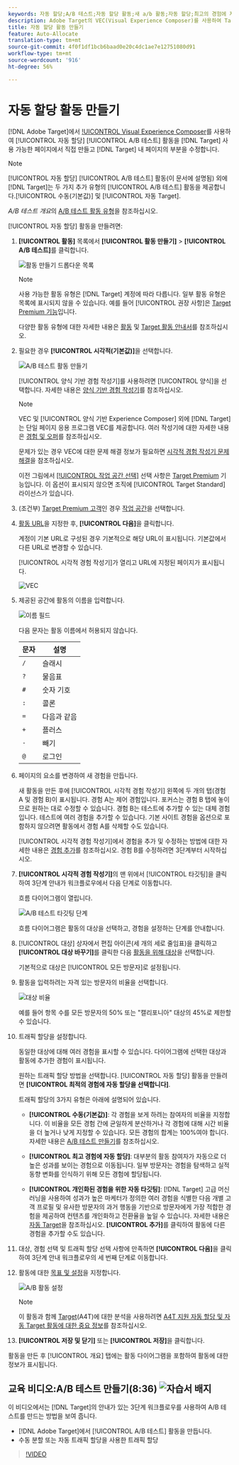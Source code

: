 ```yaml
---
keywords: 자동 할당;A/B 테스트;자동 할당 활동;새 a/b 활동;자동 할당;최고의 경험에 자동 할당;할당;자동 할당;자동 할당;자동 할당
description: Adobe Target의 VEC(Visual Experience Composer)를 사용하여 Target이 활성화된 페이지에서 직접 A/B 테스트 자동 할당 활동을 만들고 Target 내의 페이지 부분을 수정할 수 있습니다.
title: 자동 할당 활동 만들기
feature: Auto-Allocate
translation-type: tm+mt
source-git-commit: 4f0f1df1bcb6baad0e20c4dc1ae7e12751080d91
workflow-type: tm+mt
source-wordcount: '916'
ht-degree: 56%

---
```



# 자동 할당 활동 만들기

[!DNL Adobe Target]에서 [!UICONTROL Visual Experience Composer](VEC)를 사용하여 [!UICONTROL 자동 할당] [!UICONTROL A/B 테스트] 활동을 [!DNL Target] 사용 가능한 페이지에서 직접 만들고 [!DNL Target] 내 페이지의 부분을 수정합니다.

>[!NOTE]
>
>[!UICONTROL 자동 할당] [!UICONTROL A/B 테스트] 활동(이 문서에 설명됨) 외에 [!DNL Target]는 두 가지 추가 유형의 [!UICONTROL A/B 테스트] 활동을 제공합니다.[!UICONTROL 수동(기본값)] 및 [!UICONTROL 자동 Target].
>
>*A/B 테스트 개요*&#x200B;의 [A/B 테스트 활동 유형](/help/c-activities/t-test-ab/test-ab.md#types)을 참조하십시오.

[!UICONTROL 자동 할당] 활동을 만들려면:

1. **[!UICONTROL 활동]** 목록에서 **[!UICONTROL 활동 만들기]** > **[!UICONTROL A/B 테스트]**&#x200B;를 클릭합니다.

   ![활동 만들기 드롭다운 목록](/help/c-activities/t-test-ab/t-test-create-ab/assets/ab_select-new.png)

   >[!NOTE]
   >
   >사용 가능한 활동 유형은 [!DNL Target] 계정에 따라 다릅니다. 일부 활동 유형은 목록에 표시되지 않을 수 있습니다. 예를 들어 [!UICONTROL 권장 사항]은 [Target Premium 기능](/help/c-intro/intro.md#premium)입니다.
   >
   >다양한 활동 유형에 대한 자세한 내용은 [활동](/help/c-activities/activities.md) 및 [Target 활동 안내서](/help/c-activities/target-activities-guide.md)를 참조하십시오.

1. 필요한 경우 **[!UICONTROL 시각적(기본값)]**&#x200B;을 선택합니다.

   ![A/B 테스트 활동 만들기](/help/c-activities/t-test-ab/t-test-create-ab/assets/create-ab.png)

   [!UICONTROL 양식 기반 경험 작성기]를 사용하려면 [!UICONTROL 양식]을 선택합니다. 자세한 내용은 [양식 기반 경험 작성기](/help/c-experiences/form-experience-composer.md)를 참조하십시오.

   >[!NOTE]
   >
   >VEC 및 [!UICONTROL 양식 기반 Experience Composer] 외에 [!DNL Target]는 단일 페이지 응용 프로그램 VEC를 제공합니다. 여러 작성기에 대한 자세한 내용은 [경험 및 오퍼](/help/c-experiences/experiences.md)를 참조하십시오.
   >
   >문제가 있는 경우 VEC에 대한 문제 해결 정보가 필요하면 [시각적 경험 작성기 문제 해결](/help/c-experiences/c-visual-experience-composer/r-troubleshoot-composer/troubleshoot-composer.md)을 참조하십시오.
   >
   >이전 그림에서 [[!UICONTROL 작업 공간 선택]](/help/administrating-target/c-user-management/property-channel/property-channel.md) 선택 사항은 [Target Premium](/help/c-intro/intro.md) 기능입니다. 이 옵션이 표시되지 않으면 조직에 [!UICONTROL Target Standard] 라이선스가 있습니다.

1. (조건부) [Target Premium 고객](/help/c-intro/intro.md#premium)인 경우 [작업 공간](/help/administrating-target/c-user-management/property-channel/property-channel.md)을 선택합니다.

1. [활동 URL](/help/c-activities/t-test-ab/t-test-create-ab/ab-activity-url.md)을 지정한 후, **[!UICONTROL 다음]**&#x200B;을 클릭합니다.

   계정이 기본 URL로 구성된 경우 기본적으로 해당 URL이 표시됩니다. 기본값에서 다른 URL로 변경할 수 있습니다.

   [!UICONTROL 시각적 경험 작성기]가 열리고 URL에 지정된 페이지가 표시됩니다.

   ![VEC](/help/c-activities/t-test-ab/t-test-create-ab/assets/vec-new.png)

1. 제공된 공간에 활동의 이름을 입력합니다.

   ![이름 필드](/help/c-activities/t-test-ab/t-test-create-ab/assets/ab_newname-new.png)

   다음 문자는 활동 이름에서 허용되지 않습니다.

   | 문자 | 설명 |
   |--- |--- |
   | `/` | 슬래시 |
   | `?` | 물음표 |
   | `#` | 숫자 기호 |
   | `:` | 콜론 |
   | `=` | 다음과 같음 |
   | `+` | 플러스 |
   | `-` | 빼기 |
   | `@` | 로그인 |

1. 페이지의 요소를 변경하여 새 경험을 만듭니다.

   새 활동을 만든 후에 [!UICONTROL 시각적 경험 작성기] 왼쪽에 두 개의 탭(경험 A 및 경험 B)이 표시됩니다. 경험 A는 제어 경험입니다. 포커스는 경험 B 탭에 놓이므로 원하는 대로 수정할 수 있습니다. 경험 B는 테스트에 추가할 수 있는 대체 경험입니다. 테스트에 여러 경험을 추가할 수 있습니다. 기본 사이트 경험을 옵션으로 포함하지 않으려면 활동에서 경험 A를 삭제할 수도 있습니다.

   [!UICONTROL 시각적 경험 작성기]에서 경험을 추가 및 수정하는 방법에 대한 자세한 내용은 [경험 추가](/help/c-activities/t-test-ab/t-test-create-ab/ab-add-experience.md)를 참조하십시오. 경험 B를 수정하려면 3단계부터 시작하십시오.

1. **[!UICONTROL 시각적 경험 작성기]**&#x200B;의 맨 위에서 [!UICONTROL 타깃팅]을 클릭하여 3단계 안내가 워크플로우에서 다음 단계로 이동합니다.

   흐름 다이어그램이 열립니다.

   ![A/B 테스트 타깃팅 단계](/help/c-activities/t-test-ab/t-test-create-ab/assets/ab_flow-new.png)

   흐름 다이어그램은 활동의 대상을 선택하고, 경험을 설정하는 단계를 안내합니다.

1. [!UICONTROL 대상] 상자에서 편집 아이콘(세 개의 세로 줄임표)을 클릭하고 **[!UICONTROL 대상 바꾸기]**&#x200B;를 클릭한 다음 [활동을 위해 대상](/help/c-activities/t-test-ab/t-test-create-ab/ab-audience.md)을 선택합니다.

   기본적으로 대상은 [!UICONTROL 모든 방문자]로 설정됩니다.

1. 활동을 입력하려는 자격 있는 방문자의 비율을 선택합니다.

   ![대상 비율](/help/c-activities/t-test-ab/t-test-create-ab/assets/audperc-new.png)

   예를 들어 항목 수를 모든 방문자의 50% 또는 &quot;캘리포니아&quot; 대상의 45%로 제한할 수 있습니다.

1. 트래픽 할당을 설정합니다.

   동일한 대상에 대해 여러 경험을 표시할 수 있습니다. 다이어그램에 선택한 대상과 활동에 추가한 경험이 표시됩니다. 

   원하는 트래픽 할당 방법을 선택합니다. [!UICONTROL 자동 할당] 활동을 만들려면 **[!UICONTROL 최적의 경험에 자동 할당을 선택합니다]**.

   트래픽 할당의 3가지 유형은 아래에 설명되어 있습니다.

   * **[!UICONTROL 수동(기본값)]**: 각 경험을 보게 하려는 참여자의 비율을 지정합니다. 이 비율을 모든 경험 간에 균일하게 분산하거나 각 경험에 대해 시간 비율을 더 높거나 낮게 지정할 수 있습니다. 모든 경험의 합계는 100%여야 합니다. 자세한 내용은 [A/B 테스트 만들기](/help/c-activities/t-test-ab/t-test-create-ab/test-create-ab.md)를 참조하십시오.

   * **[!UICONTROL 최고 경험에 자동 할당]**: 대부분의 활동 참여자가 자동으로 더 높은 성과를 보이는 경험으로 이동됩니다. 일부 방문자는 경험을 탐색하고 실적 동향 변화를 인식하기 위해 모든 경험에 할당됩니다.

   * **[!UICONTROL 개인화된 경험을 위한 자동 타깃팅]**: [!DNL Target] 고급 머신 러닝을 사용하여 성과가 높은 마케터가 정의한 여러 경험을 식별한 다음 개별 고객 프로필 및 유사한 방문자의 과거 행동을 기반으로 방문자에게 가장 적합한 경험을 제공하여 컨텐츠를 개인화하고 전환율을 높일 수 있습니다. 자세한 내용은 [자동 Target](/help/c-activities/auto-target/auto-target-to-optimize.md)을 참조하십시오.
   **[!UICONTROL 추가]**&#x200B;를 클릭하여 활동에 다른 경험을 추가할 수도 있습니다.

1. 대상, 경험 선택 및 트래픽 할당 선택 사항에 만족하면 **[!UICONTROL 다음]**&#x200B;을 클릭하여 3단계 안내 워크플로우의 세 번째 단계로 이동합니다.

1. 활동에 대한 [목표 및 설정](/help/c-activities/t-test-ab/t-test-create-ab/ab-goals-and-settings.md)을 지정합니다.

   ![A/B 활동 설정](/help/c-activities/t-test-ab/t-test-create-ab/assets/ab_settings-new.png)

   >[!NOTE]
   >
   >이 활동과 함께 [Target](/help/c-integrating-target-with-mac/a4t/a4t.md)(A4T)에 대한 분석을 사용하려면 [A4T 지원 자동 할당 및 자동 Target 활동에 대한 중요 정보](/help/c-integrating-target-with-mac/a4t/a4t-at-aa.md)를 참조하십시오.

1. **[!UICONTROL 저장 및 닫기]** 또는 **[!UICONTROL 저장]**&#x200B;을 클릭합니다.

활동을 만든 후 [!UICONTROL 개요] 탭에는 활동 다이어그램을 포함하여 활동에 대한 정보가 표시됩니다.

## 교육 비디오:A/B 테스트 만들기(8:36) ![자습서 배지](/help/assets/tutorial.png)

이 비디오에서는 [!DNL Target]의 안내가 있는 3단계 워크플로우를 사용하여 A/B 테스트를 만드는 방법을 보여 줍니다.

* [!DNL Adobe Target]에서 [!UICONTROL A/B 테스트] 활동을 만듭니다.
* 수동 분할 또는 자동 트래픽 할당을 사용한 트래픽 할당

>[!VIDEO](https://video.tv.adobe.com/v/17391)